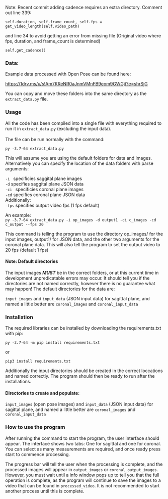 Note: Recent commit adding cadence requires an extra directory. Comment out line 
339:

```self.duration, self.frame_count, self.fps = get_video_length(self.video_path)```

and line 34 to avoid getting an error from missing file (Original video where fps, duration, and frame_count is determined)

```self.get_cadence()```
### Data:
Example data processed with Open Pose can be found here:

https://1drv.ms/u/s!Am7KReNR0aJnmVMnFB9eom9GWGjt?e=shrSjG

You can copy and move these folders into the same directory as the `extract_data.py` file.

<h3> Usage </h3>
 All the code has been compiled into a single file with everything required
  to run it in <code>extract_data.py</code> (excluding the input data).
 <br> <br>
 The file can be run normally with the command:
 <br>
 
 ```py -3.7-64 extract_data.py```
 
 This will assume you are using the default folders for data and images. Alternatively 
 you can specify the location of the data folders with parse arguments:
 
 ```-i ``` specificies saggital plane images
 <br>
 `-d` specifies saggital plane JSON data
 <br>
  ```-ci ``` specificies coronal plane images
 <br>
 `-cd` specifies coronal plane JSON data
 <br>
 Additionally:
 <br>
 `-fps` specifies output video fps (1 fps default)
 
 An example:
 <br>
 ```py -3.7-64 extract_data.py -i op_images -d output1 -ci c_images -cd c_output --fps 20```
 
This command is telling the program to use the directory
op_images/ for the input images, output1/ for JSON data, and the other two arguments 
for the coronal plane data. This will also tell the program to set the output video to 20 fps (default 1 fps)

#### Note: Default directories
The input images ***MUST*** be in the correct folders, or at this current time 
in development unpredicatable errors may occur. It should tell you if 
the directories are not named correctly, however there is no guarantee what may happen!
The default directories for the
data are:

`input_images` and  `input_data` (JSON input data) for sagittal plane, and named a little better are 
`coronal_images` and `coronal_input_data`


### Installation
The required libraries can be installed by downloading the requirements.txt with pip:

```py -3.7-64 -m pip install requirements.txt```

or

```pip3 install requirements.txt```

Additionally the input directories should be created in the 
correct loccations and named correctly.
The program should then be ready to run after the installations.

#### Directories to create and populate:
`input_images` (open pose images) and  `input_data` (JSON input data) for sagittal plane, and named a little better are 
`coronal_images` and `coronal_input_data`

### How to use the program

After running the command to start the program, the user interface should appear.
The interface shows two tabs: One for sagittal and one for coronal. You can select
as many measurements are required, and once ready press start to commence
processing.
 
 The progress bar will tell the user when the processing is complete, 
and the processed images will appear in `output_images` or `coronal_output_images`.
However, you must wait until a info window pops up to tell you that the
full operation is complete, as the program will continue to save the images to a video 
that can be found in `processed_video`. It is not recommended to start another process
until this is complete.